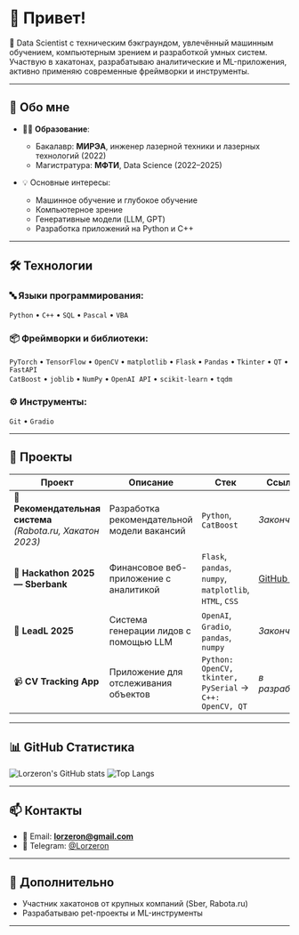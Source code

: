 # 👋 Привет! 

🎯 Data Scientist с техническим бэкграундом, увлечённый машинным обучением, компьютерным зрением и разработкой умных систем. Участвую в хакатонах, разрабатываю аналитические и ML-приложения, активно применяю современные фреймворки и инструменты.

---

## 🧠 Обо мне

- 🧑‍🎓 **Образование**:
  - Бакалавр: **МИРЭА**, инженер лазерной техники и лазерных технологий (2022)
  - Магистратура: **МФТИ**, Data Science (2022–2025)

- 💡 Основные интересы:
  - Машинное обучение и глубокое обучение
  - Компьютерное зрение
  - Генеративные модели (LLM, GPT)
  - Разработка приложений на Python и C++

---

## 🛠️ Технологии

### 🔤 Языки программирования:
`Python` • `C++` • `SQL` • `Pascal` • `VBA`

### 📦 Фреймворки и библиотеки:
`PyTorch` • `TensorFlow` • `OpenCV` • `matplotlib` • `Flask` • `Pandas` • `Tkinter` • `QT` • `FastAPI`  
`CatBoost` • `joblib` • `NumPy` • `OpenAI API` • `scikit-learn` • `tqdm`

### ⚙️ Инструменты:
`Git` • `Gradio`

---

## 🚀 Проекты

| Проект | Описание | Стек | Ссылки |
|--------|----------|------|--------|
| 🧠 **Рекомендательная система** *(Rabota.ru, Хакатон 2023)* | Разработка рекомендательной модели вакансий | `Python`, `CatBoost` | *Закончен* |
| 🏦 **Hackathon 2025 — Sberbank** | Финансовое веб-приложение с аналитикой | `Flask`, `pandas`, `numpy`, `matplotlib`, `HTML`, `CSS` | [GitHub 🔗](https://github.com/lorzeron/hackathon_2024_sber) |
| 🎯 **LeadL 2025** | Система генерации лидов с помощью LLM | `OpenAI`, `Gradio`, `pandas`, `numpy` | *Закончен* |[https://leadlbot.com/ru] |
| 📹 **CV Tracking App** | Приложение для отслеживания объектов | `Python: OpenCV, tkinter, PySerial` → `C++: OpenCV, QT` | *в разработке* |

---

## 📊 GitHub Статистика

![Lorzeron's GitHub stats](https://github-readme-stats.vercel.app/api?username=lorzeron&show_icons=true&theme=tokyonight)
![Top Langs](https://github-readme-stats.vercel.app/api/top-langs/?username=lorzeron&layout=compact&theme=tokyonight)

---

## 📫 Контакты

- 📧 Email: **lorzeron@gmail.com**  
- 💬 Telegram: [@Lorzeron](https://t.me/Lorzeron)

---

## 🧩 Дополнительно

- Участник хакатонов от крупных компаний (Sber, Rabota.ru)
- Разрабатываю pet-проекты и ML-инструменты

---
